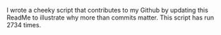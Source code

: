 I wrote a cheeky script that contributes to my Github by updating this ReadMe to illustrate why more than commits matter. This script has run 2734 times.